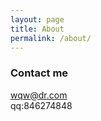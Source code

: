 ```yaml
---
layout: page
title: About
permalink: /about/
---
```


### Contact me

[wqw@dr.com](mailto:wqw@dr.com)  
qq:846274848

